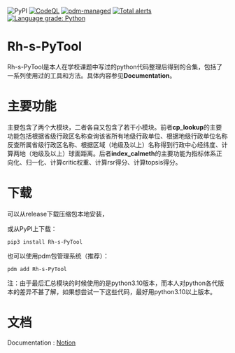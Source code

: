 ![PyPI](https://img.shields.io/pypi/v/Rh-s-PyTool)
[![CodeQL](https://github.com/skahanium/Rh-s-PyTool/actions/workflows/codeql-analysis.yml/badge.svg)](https://github.com/skahanium/Rh-s-PyTool/actions/workflows/codeql-analysis.yml)
[![pdm-managed](https://img.shields.io/badge/pdm-managed-blueviolet)](https://pdm.fming.dev)
[![Total alerts](https://img.shields.io/lgtm/alerts/g/skahanium/Rh-s-PyTool.svg?logo=lgtm&logoWidth=18)](https://lgtm.com/projects/g/skahanium/Rh-s-PyTool/alerts/)
[![Language grade: Python](https://img.shields.io/lgtm/grade/python/g/skahanium/Rh-s-PyTool.svg?logo=lgtm&logoWidth=18)](https://lgtm.com/projects/g/skahanium/Rh-s-PyTool/context:python)

# Rh-s-PyTool

Rh-s-PyTool是本人在学校课题中写过的python代码整理后得到的合集，包括了一系列使用过的工具和方法。具体内容参见**Documentation**。

# 主要功能

主要包含了两个大模块，二者各自又包含了若干小模块。前者**cp_lookup**的主要功能包括根据省级行政区名称查询该省所有地级行政单位、根据地级行政单位名称反查所属省级行政区名称、根据区域（地级及以上）名称得到行政中心经纬度、计算两地（地级及以上）球面距离。后者**index_calmeth**的主要功能为指标体系正向化、归一化、计算critic权重、计算rsr得分、计算topsis得分。

# 下载

可以从release下载压缩包本地安装，

或从PyPI上下载：

```
pip3 install Rh-s-PyTool
```

也可以使用pdm包管理系统（推荐）：

```
pdm add Rh-s-PyTool
```

注：由于最后汇总模块的时候使用的是python3.10版本，而本人对python各代版本的差异不甚了解，如果想尝试一下这些代码，最好用python3.10以上版本。

# 文档

Documentation : [ Notion ]

[Notion]: https://skahanium.notion.site/Rh-s-PyTool-bf7ab98fba544187b2132c613f0835ea

